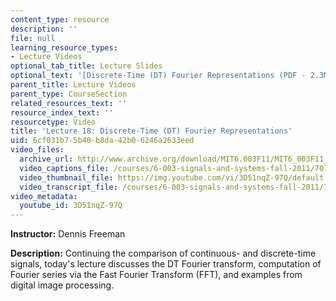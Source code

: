 ```yaml
---
content_type: resource
description: ''
file: null
learning_resource_types:
- Lecture Videos
optional_tab_title: Lecture Slides
optional_text: '[Discrete-Time (DT) Fourier Representations (PDF - 2.3MB)](resources/mit6_003f11_lec18)'
parent_title: Lecture Videos
parent_type: CourseSection
related_resources_text: ''
resource_index_text: ''
resourcetype: Video
title: 'Lecture 18: Discrete-Time (DT) Fourier Representations'
uid: 6cf031b7-5b40-b8da-42b0-6246a2633eed
video_files:
  archive_url: http://www.archive.org/download/MIT6.003F11/MIT6_003F11_lec18_300k.mp4
  video_captions_file: /courses/6-003-signals-and-systems-fall-2011/707b71b494935c879f21adcc0c35e01f_3D51nqZ-97Q.vtt
  video_thumbnail_file: https://img.youtube.com/vi/3D51nqZ-97Q/default.jpg
  video_transcript_file: /courses/6-003-signals-and-systems-fall-2011/77ac2160d71360f9b7169ff32cb1645b_3D51nqZ-97Q.pdf
video_metadata:
  youtube_id: 3D51nqZ-97Q
---
```


**Instructor:** Dennis Freeman

**Description:** Continuing the comparison of continuous- and discrete-time signals, today's lecture discusses the DT Fourier transform, computation of Fourier series via the Fast Fourier Transform (FFT), and examples from digital image processing.